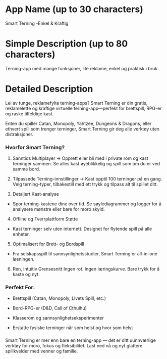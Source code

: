 # App Name (up to 30 characters)
Smart Terning -Enkel & Kraftig

# Simple Description (up to 80 characters)
Terning-app med mange funksjoner, lite reklame, enkel og praktisk i bruk.

# Detailed Description

Lei av tunge, reklamefylte terning-apps?
Smart Terning er din gratis, reklamelette og kraftige virtuelle terning-app—perfekt for brettspill, RPG-er og raske tilfeldige kast.

Enten du spiller Catan, Monopoly, Yahtzee, Dungeons & Dragons, eller ethvert spill som trenger terninger, Smart Terning gir deg alle verktøy uten distraksjoner.

### Hvorfor Smart Terning?
1. Sanntids Multiplayer
-> Opprett eller bli med i private rom og kast terninger sammen. Se alles kast øyeblikkelig og spill som om du er ved samme bord.

2. Tilpassede Terning-innstillinger
-> Kast opptil 100 terninger på en gang. Velg terning-typer, tilbakestill med ett trykk og tilpass alt til spillet ditt.

3. Detaljert Kast-analyse
- Spor terning-kastene dine over tid. Se søylediagrammer og logger for å analysere mønstre eller bare for moro skyld.

4. Offline og Tverrplattform Støtte
- Kast terninger selv uten internett. Designet for flytende spill på alle enheter.

5. Optimalisert for Brett- og Bordspill
- Fra selskapsspill til sannsynlighetsstudier, Smart Terning er all-in-one løsningen.

6. Ren, Intuitiv Grensesnitt
Ingen rot. Ingen læringskurve. Bare trykk for å kaste og nyt.

### Perfekt For:
- Brettspill (Catan, Monopoly, Livets Spill, etc.)

- Bord-RPG-er (D&D, Call of Cthulhu)

- Klasserom og sannsynlighetseksperimenter

- Erstatte fysiske terninger når som helst og hvor som helst

###
Smart Terning er mer enn bare en terning-app — det er ditt uunnværlige verktøy for moro, fokus og fleksibilitet.
Last ned nå og nyt glattere spillkvelder med venner og familie. 
